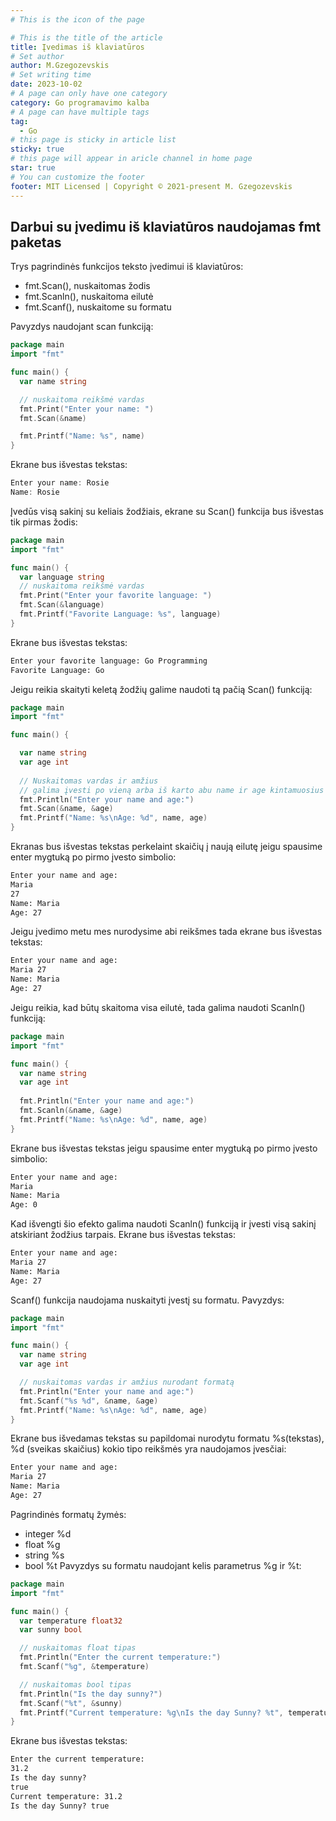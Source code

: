 ```yaml
---
# This is the icon of the page

# This is the title of the article
title: Įvedimas iš klaviatūros
# Set author
author: M.Gzegozevskis
# Set writing time
date: 2023-10-02
# A page can only have one category
category: Go programavimo kalba
# A page can have multiple tags
tag:
  - Go
# this page is sticky in article list
sticky: true
# this page will appear in aricle channel in home page
star: true
# You can customize the footer
footer: MIT Licensed | Copyright © 2021-present M. Gzegozevskis
---
```


## Darbui su įvedimu iš klaviatūros naudojamas fmt paketas

Trys pagrindinės funkcijos teksto įvedimui iš klaviatūros:
- fmt.Scan(), nuskaitomas žodis
- fmt.Scanln(), nuskaitoma eilutė
- fmt.Scanf(), nuskaitome su formatu

Pavyzdys naudojant scan funkciją:
```go
package main
import "fmt"

func main() {
  var name string

  // nuskaitoma reikšmė vardas
  fmt.Print("Enter your name: ")
  fmt.Scan(&name)

  fmt.Printf("Name: %s", name)
}
```
Ekrane bus išvestas tekstas:
```go
Enter your name: Rosie
Name: Rosie
```
Įvedūs visą sakinį su keliais žodžiais, ekrane su Scan() funkcija bus išvestas tik pirmas žodis:
```go
package main
import "fmt"

func main() {
  var language string
  // nuskaitoma reikšmė vardas
  fmt.Print("Enter your favorite language: ")
  fmt.Scan(&language)
  fmt.Printf("Favorite Language: %s", language)
}
```
Ekrane bus išvestas tekstas:
```cmd
Enter your favorite language: Go Programming
Favorite Language: Go
```
Jeigu reikia skaityti keletą žodžių galime naudoti tą pačią Scan() funkciją:
```go
package main
import "fmt"

func main() {

  var name string
  var age int
    
  // Nuskaitomas vardas ir amžius 
  // galima įvesti po vieną arba iš karto abu name ir age kintamuosius atskiriant tarpu
  fmt.Println("Enter your name and age:")
  fmt.Scan(&name, &age)
  fmt.Printf("Name: %s\nAge: %d", name, age)
} 
```
Ekranas bus išvestas tekstas perkelaint skaičių į naują eilutę jeigu spausime enter mygtuką po pirmo įvesto simbolio:
```cmd
Enter your name and age:
Maria
27
Name: Maria
Age: 27
```
Jeigu įvedimo metu mes nurodysime abi reikšmes tada ekrane bus išvestas tekstas:
```cmd
Enter your name and age:
Maria 27
Name: Maria
Age: 27
```
Jeigu reikia, kad būtų skaitoma visa eilutė, tada galima naudoti Scanln() funkciją:
```go
package main
import "fmt"

func main() {
  var name string
  var age int
  
  fmt.Println("Enter your name and age:")
  fmt.Scanln(&name, &age)
  fmt.Printf("Name: %s\nAge: %d", name, age)
}
```
Ekrane bus išvestas tekstas jeigu spausime enter mygtuką po pirmo įvesto simbolio:
```cmd
Enter your name and age:
Maria
Name: Maria
Age: 0
```
Kad išvengti šio efekto galima naudoti Scanln() funkciją ir įvesti visą sakinį atskiriant žodžius tarpais. Ekrane bus išvestas tekstas:
```cmd
Enter your name and age:
Maria 27
Name: Maria
Age: 27
```
Scanf() funkcija naudojama nuskaityti įvestį su formatu. Pavyzdys:
```go
package main
import "fmt"

func main() {
  var name string
  var age int

  // nuskaitomas vardas ir amžius nurodant formatą
  fmt.Println("Enter your name and age:")
  fmt.Scanf("%s %d", &name, &age) 
  fmt.Printf("Name: %s\nAge: %d", name, age)
}
```
Ekrane bus išvedamas tekstas su papildomai nurodytu formatu %s(tekstas), %d (sveikas skaičius) kokio tipo reikšmės yra naudojamos įvesčiai:
```cmd
Enter your name and age:
Maria 27
Name: Maria
Age: 27
```
Pagrindinės formatų žymės:
- integer	%d
- float	%g
- string	%s
- bool	%t
Pavyzdys su formatu naudojant kelis parametrus %g ir %t:
```go
package main
import "fmt"

func main() {
  var temperature float32
  var sunny bool

  // nuskaitomas float tipas
  fmt.Println("Enter the current temperature:")
  fmt.Scanf("%g", &temperature)

  // nuskaitomas bool tipas
  fmt.Println("Is the day sunny?")
  fmt.Scanf("%t", &sunny)
  fmt.Printf("Current temperature: %g\nIs the day Sunny? %t", temperature, sunny)
}
```
Ekrane bus išvestas tekstas:
```cmd
Enter the current temperature:
31.2
Is the day sunny?
true
Current temperature: 31.2
Is the day Sunny? true
```
